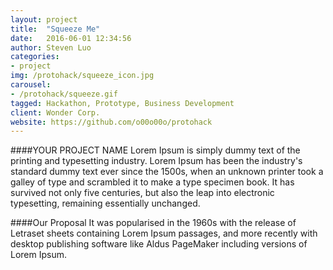 ```yaml
---
layout: project
title:  "Squeeze Me"
date:   2016-06-01 12:34:56
author: Steven Luo
categories:
- project
img: /protohack/squeeze_icon.jpg
carousel:
- /protohack/squeeze.gif
tagged: Hackathon, Prototype, Business Development
client: Wonder Corp.
website: https://github.com/o00o00o/protohack
---
```

####YOUR PROJECT NAME
Lorem Ipsum is simply dummy text of the printing and typesetting industry. Lorem Ipsum has been the industry's standard dummy text ever since the 1500s, when an unknown printer took a galley of type and scrambled it to make a type specimen book. It has survived not only five centuries, but also the leap into electronic typesetting, remaining essentially unchanged.

####Our Proposal
It was popularised in the 1960s with the release of Letraset sheets containing Lorem Ipsum passages, and more recently with desktop publishing software like Aldus PageMaker including versions of Lorem Ipsum.
